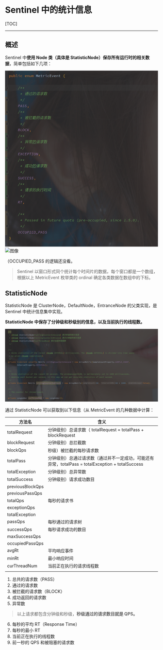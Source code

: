 # Sentinel 中的统计信息

[TOC]

---



## 概述

Sentinel 中**使用 Node 类（具体是 StatisticNode）保存所有运行时的相关数据**，简单包括如下几项：

![image-20211008234306138](assets/image-20211008234306138.png)![图像](https://pbs.twimg.com/media/FBVuTULVQAYZS3t?format=jpg&name=medium)

（OCCUPIED_PASS 的逻辑还没看。

> Sentinel 以窗口形式同个统计每个时间片的数据，每个窗口都是一个数组，根据以上  MetricEvent 枚举类的 ordinal 确定各类数据在数组中的下标。



## StatisticNode 

StatisticNode 是 ClusterNode，DefaultNode，EntranceNode 的父类实现，是 Sentinel 中统计信息集中实现。

**StatisticNode 中保存了分钟级和秒级别的信息，以及当前执行的线程数。**

![image-20211008234445741](assets/image-20211008234445741.png)

通过 StatisticNode 可以获取到以下信息（从 MetricEvent 的几种数据中计算：

| 方法名           | 含义                                                         |
| ---------------- | ------------------------------------------------------------ |
| totalRequest     | 分钟级别）总请求数（ totalRequest = totalPass + blockRequest |
| blockRequest     | 分钟级别）总拦截数                                           |
| blockQps         | 秒级）被拦截的每秒请求数                                     |
| totalPass        | 分钟级别）总通过请求数（通过并不一定成功，可能还有异常，totalPass = totalException + totalSuccess |
| totalException   | 分钟级别）总异常数                                           |
| totalSuccess     | 分钟级别）请求成功数目                                       |
| previousBlockQps |                                                              |
| previousPassQps  |                                                              |
| totalQps         | 每秒的请求书                                                 |
| exceptionQps     |                                                              |
| totalException   |                                                              |
| passQps          | 每秒通过的请求树                                             |
| successQps       | 每秒请求成功的数目                                           |
| maxSuccessQps    |                                                              |
| occupiedPassQps  |                                                              |
| avgRt            | 平均响应事件                                                 |
| minRt            | 最小响应时间                                                 |
| curThreadNum     | 当前正在执行的请求线程数                                     |
|                  |                                                              |



1. 总共的请求数（PASS）
2. 通过的请求数
3. 被拦截的请求数（BLOCK）
4. 成功返回的请求数
5. 异常数

> 以上请求都包含分钟级和秒级，**秒级通过的请求数目就是 QPS。**

6. 每秒的平均 RT（Response Time）
7. 每秒的最小 RT
8. 当前正在执行的线程数
9. 前一秒的 QPS 和被阻塞的请求数



